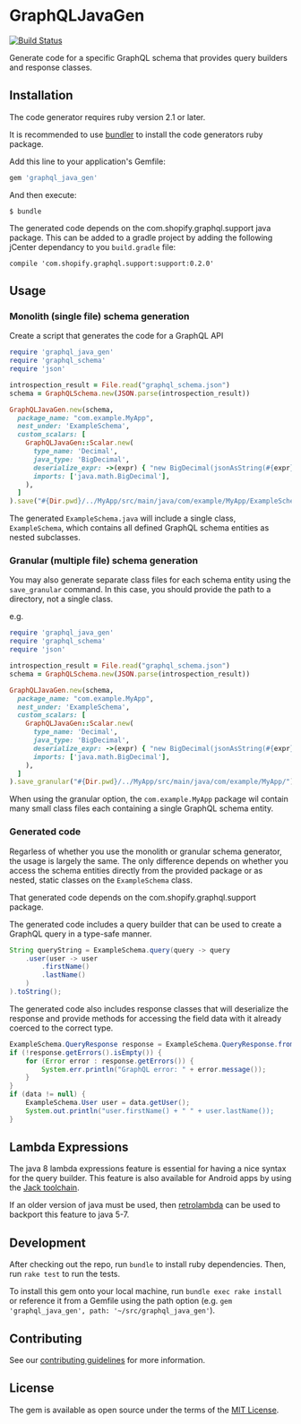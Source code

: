 # GraphQLJavaGen
[![Build Status](https://travis-ci.org/Shopify/graphql_java_gen.svg?branch=master)](https://travis-ci.org/Shopify/graphql_java_gen)

Generate code for a specific GraphQL schema that provides query
builders and response classes.

## Installation

The code generator requires ruby version 2.1 or later.

It is recommended to use [bundler](http://bundler.io/) to install
the code generators ruby package.

Add this line to your application's Gemfile:

```ruby
gem 'graphql_java_gen'
```

And then execute:

    $ bundle

The generated code depends on the com.shopify.graphql.support java
package. This can be added to a gradle project by adding the following
jCenter dependancy to you `build.gradle` file:

    compile 'com.shopify.graphql.support:support:0.2.0'

## Usage

### Monolith (single file) schema generation

Create a script that generates the code for a GraphQL API

```ruby
require 'graphql_java_gen'
require 'graphql_schema'
require 'json'

introspection_result = File.read("graphql_schema.json")
schema = GraphQLSchema.new(JSON.parse(introspection_result))

GraphQLJavaGen.new(schema,
  package_name: "com.example.MyApp",
  nest_under: 'ExampleSchema',
  custom_scalars: [
    GraphQLJavaGen::Scalar.new(
      type_name: 'Decimal',
      java_type: 'BigDecimal',
      deserialize_expr: ->(expr) { "new BigDecimal(jsonAsString(#{expr}, key))" },
      imports: ['java.math.BigDecimal'],
    ),
  ]
).save("#{Dir.pwd}/../MyApp/src/main/java/com/example/MyApp/ExampleSchema.java")
```

The generated `ExampleSchema.java` will include a single class, `ExampleSchema`, which contains
all defined GraphQL schema entities as nested subclasses.


### Granular (multiple file) schema generation

You may also generate separate class files for each schema entity using the `save_granular` command.
In this case, you should provide the path to a directory, not a single class.

e.g.
```ruby
require 'graphql_java_gen'
require 'graphql_schema'
require 'json'

introspection_result = File.read("graphql_schema.json")
schema = GraphQLSchema.new(JSON.parse(introspection_result))

GraphQLJavaGen.new(schema,
  package_name: "com.example.MyApp",
  nest_under: 'ExampleSchema',
  custom_scalars: [
    GraphQLJavaGen::Scalar.new(
      type_name: 'Decimal',
      java_type: 'BigDecimal',
      deserialize_expr: ->(expr) { "new BigDecimal(jsonAsString(#{expr}, key))" },
      imports: ['java.math.BigDecimal'],
    ),
  ]
).save_granular("#{Dir.pwd}/../MyApp/src/main/java/com/example/MyApp/")
```

When using the granular option, the `com.example.MyApp` package wil contain many small
class files each containing a single GraphQL schema entity.

### Generated code

Regarless of whether you use the monolith or granular schema generator, the usage is largely the same.
The only difference depends on whether you access the schema entities directly from the provided package
or as nested, static classes on the `ExampleSchema` class.

That generated code depends on the com.shopify.graphql.support package.

The generated code includes a query builder that can be used to create a GraphQL
query in a type-safe manner.

```java
String queryString = ExampleSchema.query(query -> query
    .user(user -> user
        .firstName()
        .lastName()
    )
).toString();
```

The generated code also includes response classes that will deserialize the response
and provide methods for accessing the field data with it already coerced to the
correct type.

```java
ExampleSchema.QueryResponse response = ExampleSchema.QueryResponse.fromJson(responseJson);
if (!response.getErrors().isEmpty()) {
    for (Error error : response.getErrors()) {
        System.err.println("GraphQL error: " + error.message());
    }
}
if (data != null) {
    ExampleSchema.User user = data.getUser();
    System.out.println("user.firstName() + " " + user.lastName());
}
```

## Lambda Expressions

The java 8 lambda expressions feature is essential for having a
nice syntax for the query builder. This feature is also available
for Android apps by using the
[Jack toolchain](https://source.android.com/source/jack.html).

If an older version of java must be used, then
[retrolambda](https://github.com/orfjackal/retrolambda) can be used
to backport this feature to java 5-7.

## Development

After checking out the repo, run `bundle` to install ruby dependencies.
Then, run `rake test` to run the tests.

To install this gem onto your local machine, run `bundle exec rake
install` or reference it from a Gemfile using the path option
(e.g. `gem 'graphql_java_gen', path: '~/src/graphql_java_gen'`).

## Contributing

See our [contributing guidelines](CONTRIBUTING.md) for more information.

## License

The gem is available as open source under the terms of the
[MIT License](http://opensource.org/licenses/MIT).
